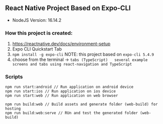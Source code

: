## React Native Project Based on Expo-CLI

- NodeJS Version: 16.14.2

### How this project is created:
1. https://reactnative.dev/docs/environment-setup
2. Expo CLI Quickstart Tab
3. `npm install -g expo-cli` NOTE: this project based on `expo-cli 5.4.9`
4. choose from the terminal -> `tabs (TypeScript)   several example screens and tabs using react-navigation and TypeScript`


### Scripts

```
npm run start:android // Run application on android device
npm run start:ios // Run application on ios device
npm run start:web // Run application on web browser 

npm run build:web // Build assets and generate folder (web-build) for hosting
npm run build:web:serve // RUn and test the generated folder (web-build)
```